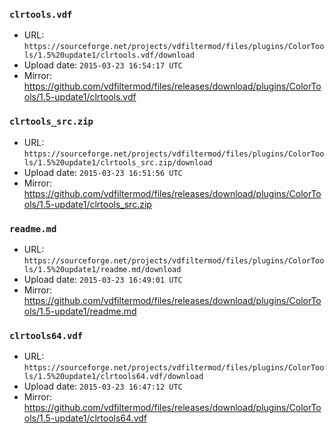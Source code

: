 ### `clrtools.vdf`

- URL: `https://sourceforge.net/projects/vdfiltermod/files/plugins/ColorTools/1.5%20update1/clrtools.vdf/download`
- Upload date: `2015-03-23 16:54:17 UTC`
- Mirror: https://github.com/vdfiltermod/files/releases/download/plugins/ColorTools/1.5-update1/clrtools.vdf


### `clrtools_src.zip`

- URL: `https://sourceforge.net/projects/vdfiltermod/files/plugins/ColorTools/1.5%20update1/clrtools_src.zip/download`
- Upload date: `2015-03-23 16:51:56 UTC`
- Mirror: https://github.com/vdfiltermod/files/releases/download/plugins/ColorTools/1.5-update1/clrtools_src.zip


### `readme.md`

- URL: `https://sourceforge.net/projects/vdfiltermod/files/plugins/ColorTools/1.5%20update1/readme.md/download`
- Upload date: `2015-03-23 16:49:01 UTC`
- Mirror: https://github.com/vdfiltermod/files/releases/download/plugins/ColorTools/1.5-update1/readme.md


### `clrtools64.vdf`

- URL: `https://sourceforge.net/projects/vdfiltermod/files/plugins/ColorTools/1.5%20update1/clrtools64.vdf/download`
- Upload date: `2015-03-23 16:47:12 UTC`
- Mirror: https://github.com/vdfiltermod/files/releases/download/plugins/ColorTools/1.5-update1/clrtools64.vdf
